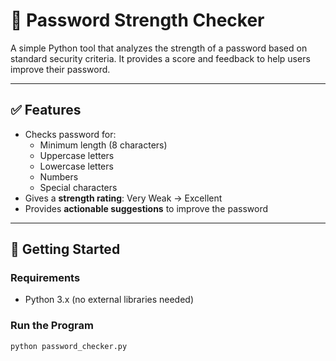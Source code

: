 # 🔐 Password Strength Checker

A simple Python tool that analyzes the strength of a password based on standard security criteria. It provides a score and feedback to help users improve their password.

---

## ✅ Features

- Checks password for:
  - Minimum length (8 characters)
  - Uppercase letters
  - Lowercase letters
  - Numbers
  - Special characters
- Gives a **strength rating**: Very Weak → Excellent
- Provides **actionable suggestions** to improve the password

---

## 🚀 Getting Started

### Requirements

- Python 3.x (no external libraries needed)

### Run the Program

```bash
python password_checker.py
